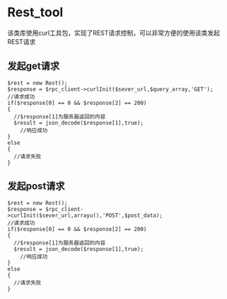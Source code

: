 Rest_tool
=========

该类库使用curl工具包，实现了REST请求控制，可以非常方便的使用该类发起REST请求

## 发起get请求

```
$rest = new Rest();
$response = $rpc_client->curlInit($sever_url,$query_array,'GET');
//请求成功
if($response[0] == 0 && $response[2] == 200)
{
  //$response[1]为服务器返回的内容
  $result = json_decode($response[1],true);
	//响应成功
}
else
{
  //请求失败
}
```

## 发起post请求
```
$rest = new Rest();
$response = $rpc_client->curlInit($sever_url,arrayu(),'POST',$post_data);
//请求成功
if($response[0] == 0 && $response[2] == 200)
{
  //$response[1]为服务器返回的内容
  $result = json_decode($response[1],true);
	//响应成功
}
else
{
  //请求失败
}
```
